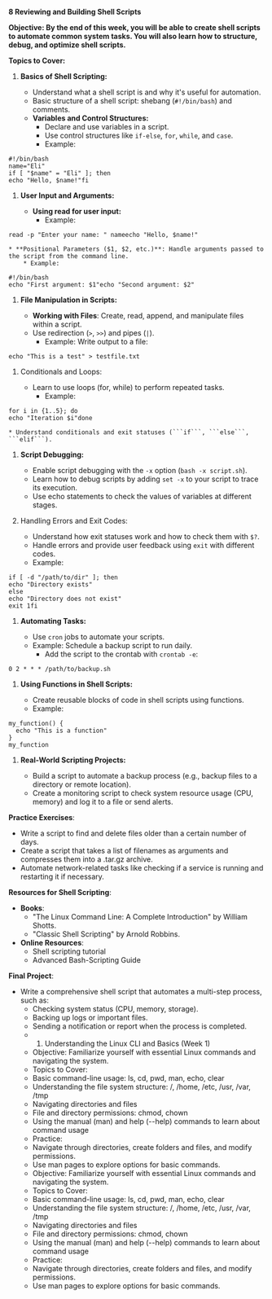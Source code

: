 **8 Reviewing and Building Shell Scripts**

**Objective: By the end of this week, you will be able to create shell scripts to automate common system tasks. You will also learn how to structure, debug, and optimize shell scripts.**

**Topics to Cover:**

1. **Basics of Shell Scripting:**

    * Understand what a shell script is and why it's useful for automation.
    * Basic structure of a shell script: shebang (```#!/bin/bash```) and comments.
    * **Variables and Control Structures:**
        * Declare and use variables in a script.
        * Use control structures like ```if-else```, ```for```, ```while```, and ```case```.
        * Example:

```
#!/bin/bash
name="Eli"
if [ "$name" = "Eli" ]; then
echo "Hello, $name!"fi
```


1. **User Input and Arguments:**

    * **Using read for user input:**
        * Example:

```
read -p "Enter your name: " nameecho "Hello, $name!"
```

    * **Positional Parameters ($1, $2, etc.)**: Handle arguments passed to the script from the command line.
        * Example:

```
#!/bin/bash
echo "First argument: $1"echo "Second argument: $2"
```

1. **File Manipulation in Scripts:**

    * **Working with Files**: Create, read, append, and manipulate files within a script.
    * Use redirection (```>```, ```>>```) and pipes (```|```).
        * Example: Write output to a file:

```
echo "This is a test" > testfile.txt
```

1. Conditionals and Loops:

    * Learn to use loops (for, while) to perform repeated tasks.
        * Example:

```
for i in {1..5}; do
echo "Iteration $i"done
```


    * Understand conditionals and exit statuses (```if```, ```else```, ```elif```).

1. **Script Debugging:**

    * Enable script debugging with the ```-x``` option (```bash -x script.sh```).
    * Learn how to debug scripts by adding ```set -x``` to your script to trace its execution.
    * Use echo statements to check the values of variables at different stages.

1. Handling Errors and Exit Codes:

    * Understand how exit statuses work and how to check them with ```$?```.
    * Handle errors and provide user feedback using ```exit``` with different codes.
    * Example:

```
if [ -d "/path/to/dir" ]; then
echo "Directory exists"
else
echo "Directory does not exist"
exit 1fi
```

1. **Automating Tasks:**

    * Use ```cron``` jobs to automate your scripts.
    * Example: Schedule a backup script to run daily.
        * Add the script to the crontab with ```crontab -e```:

```
0 2 * * * /path/to/backup.sh
```

1. **Using Functions in Shell Scripts:**

    * Create reusable blocks of code in shell scripts using functions.
    * Example:

```
my_function() {
  echo "This is a function"
}
my_function
```

1. **Real-World Scripting Projects:**

    * Build a script to automate a backup process (e.g., backup files to a directory or remote location).
    * Create a monitoring script to check system resource usage (CPU, memory) and log it to a file or send alerts.

**Practice Exercises**:

* Write a script to find and delete files older than a certain number of days.
* Create a script that takes a list of filenames as arguments and compresses them into a .tar.gz archive.
* Automate network-related tasks like checking if a service is running and restarting it if necessary.


**Resources for Shell Scripting**:

* **Books**:
    * "The Linux Command Line: A Complete Introduction" by William Shotts.
    * "Classic Shell Scripting" by Arnold Robbins.
* **Online Resources**:
    * Shell scripting tutorial
    * Advanced Bash-Scripting Guide

**Final Project**:

* Write a comprehensive shell script that automates a multi-step process, such as:
    * Checking system status (CPU, memory, storage).
    * Backing up logs or important files.
    * Sending a notification or report when the process is completed.
    * 1. Understanding the Linux CLI and Basics (Week 1)
    * Objective: Familiarize yourself with essential Linux commands and navigating the system.
    * Topics to Cover:
    * Basic command-line usage: ls, cd, pwd, man, echo, clear
    * Understanding the file system structure: /, /home, /etc, /usr, /var, /tmp
    * Navigating directories and files
    * File and directory permissions: chmod, chown
    * Using the manual (man) and help (--help) commands to learn about command usage
    * Practice:
    * Navigate through directories, create folders and files, and modify permissions.
    * Use man pages to explore options for basic commands.
    * Objective: Familiarize yourself with essential Linux commands and navigating the system.
    * Topics to Cover:
    * Basic command-line usage: ls, cd, pwd, man, echo, clear
    * Understanding the file system structure: /, /home, /etc, /usr, /var, /tmp
    * Navigating directories and files
    * File and directory permissions: chmod, chown
    * Using the manual (man) and help (--help) commands to learn about command usage
    * Practice:
    * Navigate through directories, create folders and files, and modify permissions.
    * Use man pages to explore options for basic commands.

